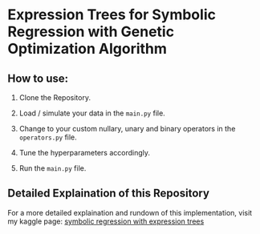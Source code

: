 # Expression Trees for Symbolic Regression with Genetic Optimization Algorithm

## How to use:

1. Clone the Repository.

2. Load / simulate your data in the `main.py` file.

3. Change to your custom nullary, unary and binary operators in the `operators.py` file.

5. Tune the hyperparameters accordingly.

4. Run the `main.py` file.

## Detailed Explaination of this Repository

For a more detailed explaination and rundown of this implementation, visit my kaggle page: [symbolic regression with expression trees](https://www.kaggle.com/code/henrychibueze/symbolic-regression-with-expression-trees)